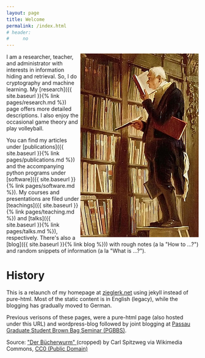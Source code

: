 ```yaml
---
layout: page
title: Welcome
permalink: /index.html
# header:
#     no
---
```


<img src="images/Carl_Spitzweg_021-detail.jpg" alt="Der
B&uuml;cherwurm" align="right"/>

I am a researcher, teacher, and administrator with interests in
information hiding and retrieval. So, I do cryptography and machine
learning. My [research]({{ site.baseurl }}{% link pages/research.md
%}) page offers more detailed descriptions. I also enjoy the
occasional game theory and play volleyball.

You can find my articles under [publications]({{ site.baseurl }}{%
link pages/publications.md %}) and the accompanying python programs
under [software]({{ site.baseurl }}{% link pages/software.md %}). My
courses and presentations are filed under [teachings]({{ site.baseurl
}}{% link pages/teaching.md %}) and [talks]({{ site.baseurl }}{% link
pages/talks.md %}), respectively. There's also a [blog]({{
site.baseurl }}{% link blog %})) with rough notes (a la "How to ...?")
and random snippets of information (a la "What is ...?").

# History

This is a relaunch of my homepage at
[zieglerk.net](http://zieglerk.net) using jekyll instead of
pure-html. Most of the static content is in English (legacy), while the
blogging has gradually moved to German.

Previous verisons of these pages, were a pure-html page (also hosted
under this URL) and wordpress-blog followed by joint blogging at
[Passau Graduate Student Brown Bag Seminar (PGBBS)](https://pgbbs.github.io).

<figcaption class="text-right">Source:
    <a
    href="https://commons.wikimedia.org/wiki/File:Carl_Spitzweg_021-detail.jpg"
    title="Der B&uuml;cherwurm" target="_blank">
    "Der B&uuml;cherwurm"
    </a> (cropped)
    by Carl Spitzweg via Wikimedia Commons,
        <a href="https://creativecommons.org/publicdomain/zero/1.0/" target="_blank">
        CC0 (Public Domain)
        </a>
      </figcaption>
